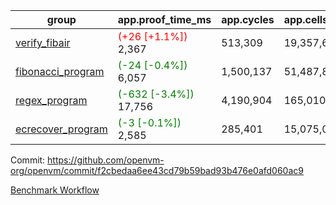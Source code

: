 | group | app.proof_time_ms | app.cycles | app.cells_used | leaf.proof_time_ms | leaf.cycles | leaf.cells_used |
| -- | -- | -- | -- | -- | -- | -- |
| [verify_fibair](https://github.com/openvm-org/openvm/blob/benchmark-results/benchmarks-pr/1265/verify_fibair-f2cbedaa6ee43cd79b59bad93b476e0afd060ac9.md) |<span style='color: red'>(+26 [+1.1%])</span> 2,367 |  513,309 |  19,357,682 |- | - | - |
| [fibonacci_program](https://github.com/openvm-org/openvm/blob/benchmark-results/benchmarks-pr/1265/fibonacci-f2cbedaa6ee43cd79b59bad93b476e0afd060ac9.md) |<span style='color: green'>(-24 [-0.4%])</span> 6,057 |  1,500,137 |  51,487,838 |- | - | - |
| [regex_program](https://github.com/openvm-org/openvm/blob/benchmark-results/benchmarks-pr/1265/regex-f2cbedaa6ee43cd79b59bad93b476e0afd060ac9.md) |<span style='color: green'>(-632 [-3.4%])</span> 17,756 |  4,190,904 |  165,010,909 |- | - | - |
| [ecrecover_program](https://github.com/openvm-org/openvm/blob/benchmark-results/benchmarks-pr/1265/ecrecover-f2cbedaa6ee43cd79b59bad93b476e0afd060ac9.md) |<span style='color: green'>(-3 [-0.1%])</span> 2,585 |  285,401 |  15,075,033 |- | - | - |


Commit: https://github.com/openvm-org/openvm/commit/f2cbedaa6ee43cd79b59bad93b476e0afd060ac9

[Benchmark Workflow](https://github.com/openvm-org/openvm/actions/runs/12936666344)

